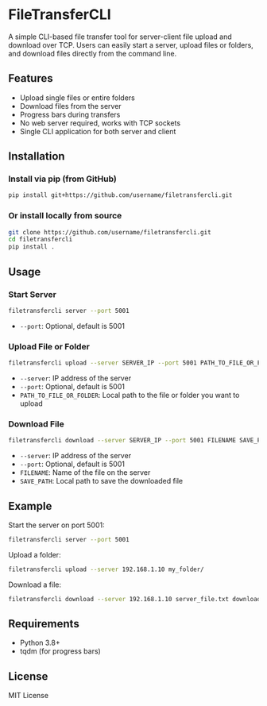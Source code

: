 # FileTransferCLI

A simple CLI-based file transfer tool for server-client file upload and download over TCP. Users can easily start a server, upload files or folders, and download files directly from the command line.

## Features
- Upload single files or entire folders
- Download files from the server
- Progress bars during transfers
- No web server required, works with TCP sockets
- Single CLI application for both server and client

## Installation

### Install via pip (from GitHub)
```bash
pip install git+https://github.com/username/filetransfercli.git
```

### Or install locally from source
```bash
git clone https://github.com/username/filetransfercli.git
cd filetransfercli
pip install .
```

## Usage

### Start Server
```bash
filetransfercli server --port 5001
```
- `--port`: Optional, default is 5001

### Upload File or Folder
```bash
filetransfercli upload --server SERVER_IP --port 5001 PATH_TO_FILE_OR_FOLDER
```
- `--server`: IP address of the server
- `--port`: Optional, default is 5001
- `PATH_TO_FILE_OR_FOLDER`: Local path to the file or folder you want to upload

### Download File
```bash
filetransfercli download --server SERVER_IP --port 5001 FILENAME SAVE_PATH
```
- `--server`: IP address of the server
- `--port`: Optional, default is 5001
- `FILENAME`: Name of the file on the server
- `SAVE_PATH`: Local path to save the downloaded file

## Example

Start the server on port 5001:
```bash
filetransfercli server --port 5001
```

Upload a folder:
```bash
filetransfercli upload --server 192.168.1.10 my_folder/
```

Download a file:
```bash
filetransfercli download --server 192.168.1.10 server_file.txt downloaded_file.txt
```

## Requirements
- Python 3.8+
- tqdm (for progress bars)

## License
MIT License